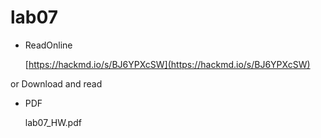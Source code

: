 # lab07

* ReadOnline

    [https://hackmd.io/s/BJ6YPXcSW](https://hackmd.io/s/BJ6YPXcSW)

or Download and read

* PDF

    lab07_HW.pdf
